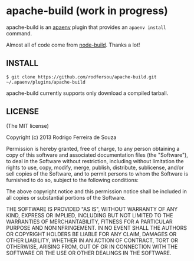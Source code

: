 # apache-build (work in progress)
apache-build is an [apaenv](https://github.com/rodfersou/apaenv) plugin that provides an `apaenv install` command.

Almost all of code come from [node-build](https://github.com/riywo/node-build). Thanks a lot!

## INSTALL

    $ git clone https://github.com/rodfersou/apache-build.git ~/.apaenv/plugins/apache-build

apache-build currently supports only download a compiled tarball. 

## LICENSE

(The MIT license)

Copyright (c) 2013 Rodrigo Ferreira de Souza

Permission is hereby granted, free of charge, to any person obtaining a copy of this software and associated documentation files (the "Software"), to deal in the Software without restriction, including without limitation the rights to use, copy, modify, merge, publish, distribute, sublicense, and/or sell copies of the Software, and to permit persons to whom the Software is furnished to do so, subject to the following conditions:

The above copyright notice and this permission notice shall be included in all copies or substantial portions of the Software.

THE SOFTWARE IS PROVIDED "AS IS", WITHOUT WARRANTY OF ANY KIND, EXPRESS OR IMPLIED, INCLUDING BUT NOT LIMITED TO THE WARRANTIES OF MERCHANTABILITY, FITNESS FOR A PARTICULAR PURPOSE AND NONINFRINGEMENT. IN NO EVENT SHALL THE AUTHORS OR COPYRIGHT HOLDERS BE LIABLE FOR ANY CLAIM, DAMAGES OR OTHER LIABILITY, WHETHER IN AN ACTION OF CONTRACT, TORT OR OTHERWISE, ARISING FROM, OUT OF OR IN CONNECTION WITH THE SOFTWARE OR THE USE OR OTHER DEALINGS IN THE SOFTWARE.
